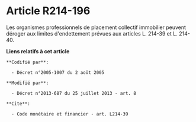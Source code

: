 # Article R214-196

Les organismes professionnels de placement collectif immobilier peuvent déroger aux limites d'endettement prévues aux
articles L. 214-39 et L. 214-40.

**Liens relatifs à cet article**

	**Codifié par**:

	  - Décret n°2005-1007 du 2 août 2005

	**Modifié par**:

	  - Décret n°2013-687 du 25 juillet 2013 - art. 8

	**Cite**:

	  - Code monétaire et financier - art. L214-39
